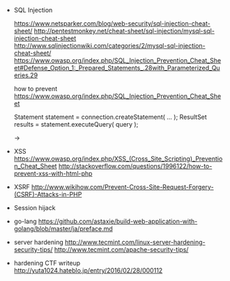 - SQL Injection

    https://www.netsparker.com/blog/web-security/sql-injection-cheat-sheet/
    http://pentestmonkey.net/cheat-sheet/sql-injection/mysql-sql-injection-cheat-sheet
    http://www.sqlinjectionwiki.com/categories/2/mysql-sql-injection-cheat-sheet/
    https://www.owasp.org/index.php/SQL_Injection_Prevention_Cheat_Sheet#Defense_Option_1:_Prepared_Statements_.28with_Parameterized_Queries.29

  how to prevent
    https://www.owasp.org/index.php/SQL_Injection_Prevention_Cheat_Sheet

    Statement statement = connection.createStatement( … );
    ResultSet results = statement.executeQuery( query );

    ->

- XSS
    https://www.owasp.org/index.php/XSS_(Cross_Site_Scripting)_Prevention_Cheat_Sheet
    http://stackoverflow.com/questions/1996122/how-to-prevent-xss-with-html-php


- XSRF
    http://www.wikihow.com/Prevent-Cross-Site-Request-Forgery-(CSRF)-Attacks-in-PHP


- Session hijack


- go-lang
    https://github.com/astaxie/build-web-application-with-golang/blob/master/ja/preface.md

- server hardening
    http://www.tecmint.com/linux-server-hardening-security-tips/
    http://www.tecmint.com/apache-security-tips/

- hardening CTF writeup
    http://yuta1024.hateblo.jp/entry/2016/02/28/000112
